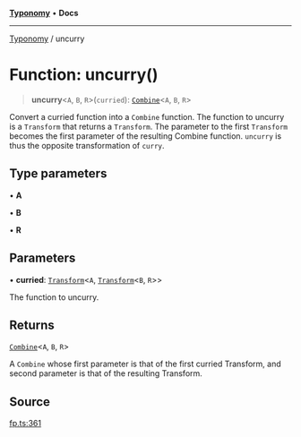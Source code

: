 [**Typonomy**](../README.md) • **Docs**

***

[Typonomy](../globals.md) / uncurry

# Function: uncurry()

> **uncurry**\<`A`, `B`, `R`\>(`curried`): [`Combine`](../type-aliases/Combine.md)\<`A`, `B`, `R`\>

Convert a curried function into a `Combine` function.
The function to uncurry is a `Transform` that returns a `Transform`.
The parameter to the first `Transform` becomes the first parameter of the resulting Combine function.
`uncurry` is thus the opposite transformation of `curry`.

## Type parameters

• **A**

• **B**

• **R**

## Parameters

• **curried**: [`Transform`](../type-aliases/Transform.md)\<`A`, [`Transform`](../type-aliases/Transform.md)\<`B`, `R`\>\>

The function to uncurry.

## Returns

[`Combine`](../type-aliases/Combine.md)\<`A`, `B`, `R`\>

A `Combine` whose first parameter is that of the first curried Transform,
 and second parameter is that of the resulting Transform.

## Source

[fp.ts:361](https://github.com/softcraft-development/typonomy/blob/cee340f062935faae6d8d20bbf994df4a652481c/src/fp.ts#L361)
